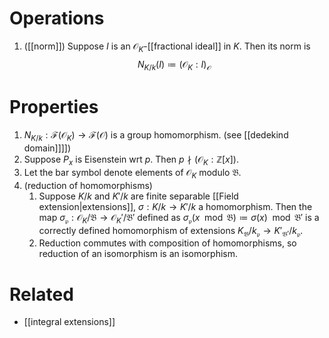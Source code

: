 # Operations
1. ([[norm]]) Suppose $I$ is an $\mathcal{O}_K$-[[fractional ideal]] in $K$. Then its norm is $$N_{K/k}(I)\coloneqq(\mathcal{O}_K:I)_\mathcal{O}$$

# Properties
1. $N_{K/k}:\mathcal{F}(\mathcal{O}_K)\to\mathcal{F}(\mathcal{O})$ is a group homomorphism. (see [[dedekind domain]]]])
2. Suppose $P_x$ is Eisenstein wrt $p$. Then $p\nmid (\mathcal{O}_K:\mathbb{Z}[x])$.
3. Let the bar symbol denote elements of $\mathcal{O}_K$ modulo $\mathfrak{B}$.
4. (reduction of homomorphisms)
	1. Suppose $K/k$ and $K'/k$ are finite separable [[Field extension|extensions]], $\sigma:K/k\to K'/k$ a homomorphism. Then the map $\sigma_\mathfrak{p}:\mathcal{O}_K/\mathfrak{B}\to\mathcal{O}_K'/\mathfrak{B}'$ defined as $\sigma_\mathfrak{p}(x\mod\mathfrak{B})\coloneqq\sigma(x)\mod\mathfrak{B}'$ is a correctly defined homomorphism of extensions $K_\mathfrak{B}/k_\mathfrak{p}\to K'_{\mathfrak{B}'}/k_\mathfrak{p}$.
	2. Reduction commutes with composition of homomorphisms, so reduction of an isomorphism is an isomorphism.

# Related
- [[integral extensions]]